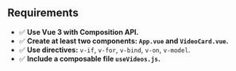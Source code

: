## Requirements

* ✅ **Use Vue 3 with Composition API.**
* ✅ **Create at least two components: `App.vue` and `VideoCard.vue`.**
* ✅ **Use directives:** `v-if`, `v-for`, `v-bind`, `v-on`, `v-model`.
* ✅ **Include a composable file `useVideos.js`.**

